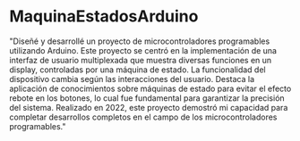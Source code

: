 # MaquinaEstadosArduino
"Diseñé y desarrollé un proyecto de microcontroladores programables utilizando Arduino. Este proyecto se centró en la implementación de una interfaz de usuario multiplexada que muestra diversas funciones en un display, controladas por una máquina de estado. La funcionalidad del dispositivo cambia según las interacciones del usuario. Destaca la aplicación de conocimientos sobre máquinas de estado para evitar el efecto rebote en los botones, lo cual fue fundamental para garantizar la precisión del sistema. Realizado en 2022, este proyecto demostró mi capacidad para completar desarrollos completos en el campo de los microcontroladores programables."
